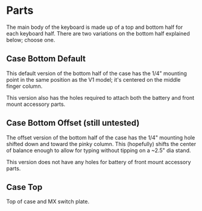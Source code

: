 # Parts
The main body of the keyboard is made up of a top and bottom half for each keyboard half. There are two variations on the bottom half explained below; choose one.

## Case Bottom Default
This default version of the bottom half of the case has the 1/4" mounting point in the same position as the V1 model; it's centered on the middle finger column. 

This version also has the holes required to attach both the battery and front mount accessory parts. 

## Case Bottom Offset (still untested)
The offset version of the bottom half of the case has the 1/4" mounting hole shifted down and toward the pinky column. This (hopefully) shifts the center of balance enough to allow for typing without tipping on a ~2.5" dia stand.  

This version does not have any holes for battery of front mount accessory parts. 

## Case Top

Top of case and MX switch plate. 